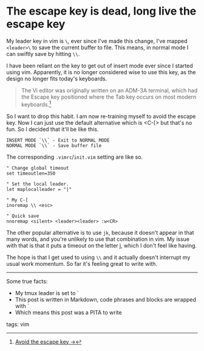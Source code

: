 # The escape key is dead, long live the escape key

My leader key in vim is `\`, ever since I've made this change, I've mapped `<leader>\` to save the current buffer to file. This means, in normal mode I can swiftly save by hitting `\\`.

I have been reliant on the <esc> key to get out of insert mode ever since I started using vim. Apparently, it is no longer considered wise to use this key, as the design no longer fits today's keyboards.

> The Vi editor was originally written on an ADM-3A terminal, which had the Escape key positioned where the Tab key occurs on most modern keyboards.[^1]

So I want to drop this habit. I am now re-training myself to avoid the escape key. Now I can just use the default alternative which is <C-[> but that's no fun. So I decided that it'll be like this.

```
INSERT MODE `\\` - Exit to NORMAL MODE
NORMAL MODE `\\` - Save buffer file
```

The corresponding `.vimrc`/`init.vim` setting are like so.

```
" Change global timeout
set timeoutlen=350

" Set the local leader.
let maplocalleader = "|"

" My C-[
inoremap \\ <esc>

" Quick save
nnoremap <silent> <leader><leader> :w<CR>
```

The other popular alternative is to use `jk`, because it doesn't appear in that many words, and you're unlikely to use that combination in vim. My issue with that is that it puts a timeout on the letter j, which I don't feel like having.

The hope is that I get used to using `\\` and it actually doesn't interrupt my usual work momentum. So far it's feeling great to write with.

---

Some true facts:

- My tmux leader is set to `
- This post is written in Markdown, code phrases and blocks are wrapped with `
- Which means this post was a PITA to write

[^1]: [Avoid the escape key →](http://vim.wikia.com/wiki/Avoid_the_escape_key)

tags: vim
